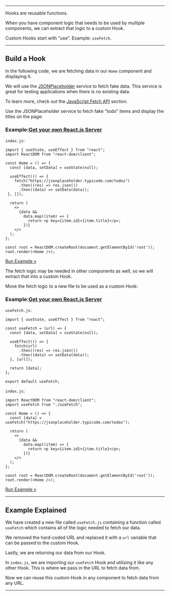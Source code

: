 ___

Hooks are reusable functions.

When you have component logic that needs to be used by multiple components, we can extract that logic to a custom Hook.

Custom Hooks start with "use". Example: `useFetch`.

___

## Build a Hook

In the following code, we are fetching data in our `Home` component and displaying it.

We will use the [JSONPlaceholder](https://jsonplaceholder.typicode.com/) service to fetch fake data. This service is great for testing applications when there is no existing data.

To learn more, check out the [JavaScript Fetch API](https://www.w3schools.com/js/js_api_fetch.asp) section.

Use the JSONPlaceholder service to fetch fake "todo" items and display the titles on the page:

### Example:[Get your own React.js Server](https://www.w3schools.com/spaces/ "W3Schools Spaces")

`index.js`:

    import { useState, useEffect } from "react";
    import ReactDOM from "react-dom/client";
    
    const Home = () => {
      const [data, setData] = useState(null);
    
      useEffect(() => {
        fetch("https://jsonplaceholder.typicode.com/todos")
          .then((res) => res.json())
          .then((data) => setData(data));
     }, []);
    
      return (
        <>
          {data &&
            data.map((item) => {
              return <p key={item.id}>{item.title}</p>;
            })}
        </>
      );
    };
    
    const root = ReactDOM.createRoot(document.getElementById('root'));
    root.render(<Home />);
    

[Run Example »](https://www.w3schools.com/react/showreact.asp?filename=demo2_react_customhook1)

The fetch logic may be needed in other components as well, so we will extract that into a custom Hook.

Move the fetch logic to a new file to be used as a custom Hook:

### Example:[Get your own React.js Server](https://www.w3schools.com/spaces/ "W3Schools Spaces")

`useFetch.js`:

    import { useState, useEffect } from "react";
    
    const useFetch = (url) => {
      const [data, setData] = useState(null);
    
      useEffect(() => {
        fetch(url)
          .then((res) => res.json())
          .then((data) => setData(data));
      }, [url]);
    
      return [data];
    };
    
    export default useFetch;
    

`index.js`:

    import ReactDOM from "react-dom/client";
    import useFetch from "./useFetch";
    
    const Home = () => {
      const [data] = useFetch("https://jsonplaceholder.typicode.com/todos");
    
      return (
        <>
          {data &&
            data.map((item) => {
              return <p key={item.id}>{item.title}</p>;
            })}
        </>
      );
    };
    
    const root = ReactDOM.createRoot(document.getElementById('root'));
    root.render(<Home />);
    

[Run Example »](https://www.w3schools.com/react/showreact.asp?filename=demo2_react_customhook2)

___

## Example Explained

We have created a new file called `useFetch.js` containing a function called `useFetch` which contains all of the logic needed to fetch our data.

We removed the hard-coded URL and replaced it with a `url` variable that can be passed to the custom Hook.

Lastly, we are returning our data from our Hook.

In `index.js`, we are importing our `useFetch` Hook and utilizing it like any other Hook. This is where we pass in the URL to fetch data from.

Now we can reuse this custom Hook in any component to fetch data from any URL.

___
